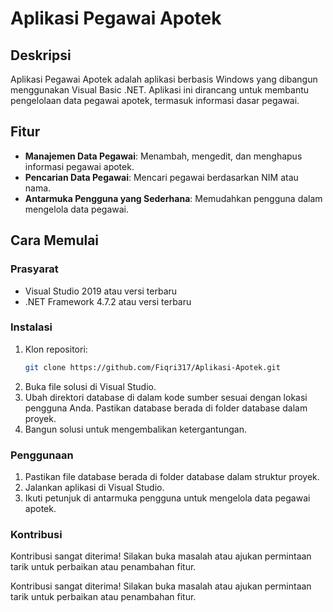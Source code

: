 # Aplikasi Pegawai Apotek

## Deskripsi
Aplikasi Pegawai Apotek adalah aplikasi berbasis Windows yang dibangun menggunakan Visual Basic .NET. Aplikasi ini dirancang untuk membantu pengelolaan data pegawai apotek, termasuk informasi dasar pegawai.

## Fitur
- **Manajemen Data Pegawai**: Menambah, mengedit, dan menghapus informasi pegawai apotek.
- **Pencarian Data Pegawai**: Mencari pegawai berdasarkan NIM atau nama.
- **Antarmuka Pengguna yang Sederhana**: Memudahkan pengguna dalam mengelola data pegawai.

## Cara Memulai

### Prasyarat
- Visual Studio 2019 atau versi terbaru
- .NET Framework 4.7.2 atau versi terbaru

### Instalasi
1. Klon repositori:
   ```bash
   git clone https://github.com/Fiqri317/Aplikasi-Apotek.git
2. Buka file solusi di Visual Studio.
3. Ubah direktori database di dalam kode sumber sesuai dengan lokasi pengguna Anda. Pastikan database berada di folder database dalam proyek.
4. Bangun solusi untuk mengembalikan ketergantungan.

### Penggunaan
1. Pastikan file database berada di folder database dalam struktur proyek.
2. Jalankan aplikasi di Visual Studio.
3. Ikuti petunjuk di antarmuka pengguna untuk mengelola data pegawai apotek.

### Kontribusi
Kontribusi sangat diterima! Silakan buka masalah atau ajukan permintaan tarik untuk perbaikan atau penambahan fitur.

Kontribusi sangat diterima! Silakan buka masalah atau ajukan permintaan tarik untuk perbaikan atau penambahan fitur.
